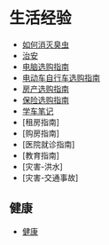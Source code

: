 # 生活经验

- [如何消灭臭虫](kill_bedbug.md)
- [治安](safe.md)
- [电脑选购指南](select_computer.md)
- [电动车自行车选购指南](select_electrombile.md)
- [房产选购指南](select_house.md)
- [保险选购指南](select_insurance.md)
- [学车笔记](study_drive.md)
- [租房指南]
- [购房指南]
- [医院就诊指南]
- [教育指南]
- [灾害-洪水]
- [灾害-交通事故]



## 健康

- [健康](HEALTH/README.md)
